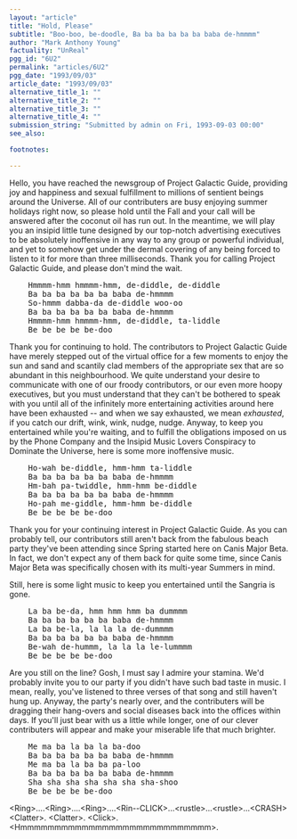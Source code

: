 ```yaml
---
layout: "article"
title: "Hold, Please"
subtitle: "Boo-boo, be-doodle, Ba ba ba ba ba ba baba de-hmmmm"
author: "Mark Anthony Young"
factuality: "UnReal"
pgg_id: "6U2"
permalink: "articles/6U2"
pgg_date: "1993/09/03"
article_date: "1993/09/03"
alternative_title_1: ""
alternative_title_2: ""
alternative_title_3: ""
alternative_title_4: ""
submission_string: "Submitted by admin on Fri, 1993-09-03 00:00"
see_also:

footnotes: 

---
```

<div>
<p>Hello, you have reached the newsgroup of Project Galactic Guide, providing joy and happiness and sexual fulfillment to millions of sentient beings around the Universe. All of our contributers are busy enjoying summer holidays right now, so please hold until the Fall and your call will be answered after the coconut oil has run out. In the meantime, we will play you an insipid little tune designed by our top-notch advertising executives to be absolutely inoffensive in any way to any group or powerful individual, and yet to somehow get under the dermal covering of any being forced to listen to it for more than three milliseconds. Thank you for calling Project Galactic Guide, and please don't mind the wait.</p>
<pre>
    Hmmmm-hmm hmmmm-hmm, de-diddle, de-diddle
    Ba ba ba ba ba ba baba de-hmmmm
    So-hmmm dabba-da de-diddle woo-oo
    Ba ba ba ba ba ba baba de-hmmmm
    Hmmmm-hmm hmmmm-hmm, de-diddle, ta-liddle
    Be be be be be-doo
</pre>
<p>Thank you for continuing to hold. The contributors to Project Galactic Guide have merely stepped out of the virtual office for a few moments to enjoy the sun and sand and scantily clad members of the appropriate sex that are so abundant in this neighbourhood. We quite understand your desire to communicate with one of our froody contributors, or our even more hoopy executives, but you must understand that they can't be bothered to speak with you until all of the infinitely more entertaining activities around here have been exhausted -- and when we say exhausted, we mean <em>exhausted</em>, if you catch our drift, wink, wink, nudge, nudge. Anyway, to keep you entertained while you're waiting, and to fulfill the obligations imposed on us by the Phone Company and the Insipid Music Lovers Conspiracy to Dominate the Universe, here is some more inoffensive music.</p>
<pre>
    Ho-wah be-diddle, hmm-hmm ta-liddle
    Ba ba ba ba ba ba baba de-hmmmm
    Hm-bah pa-twiddle, hmm-hmm be-diddle
    Ba ba ba ba ba ba baba de-hmmmm
    Ho-pah me-giddle, hmm-hmm be-diddle
    Be be be be be-doo
</pre>
<p>Thank you for your continuing interest in Project Galactic Guide. As you can probably tell, our contributors still aren't back from the fabulous beach party they've been attending since Spring started here on Canis Major Beta. In fact, we don't expect any of them back for quite some time, since Canis Major Beta was specifically chosen with its multi-year Summers in mind.</p>
<p>Still, here is some light music to keep you entertained until the Sangria is gone.</p>
<pre>
    La ba be-da, hmm hmm hmm ba dummmm
    Ba ba ba ba ba ba baba de-hmmmm
    La ba be-la, la la la de-dummmm
    Ba ba ba ba ba ba baba de-hmmmm
    Be-wah de-hummm, la la la le-lummmm
    Be be be be be-doo
</pre>
<p>Are you still on the line? Gosh, I must say I admire your stamina. We'd probably invite you to our party if you didn't have such bad taste in music. I mean, really, you've listened to three verses of that song and still haven't hung up. Anyway, the party's nearly over, and the contributers will be dragging their hang-overs and social diseases back into the offices within days. If you'll just bear with us a little while longer, one of our clever contributers will appear and make your miserable life that much brighter.</p>
<pre>
    Me ma ba la ba la ba-doo
    Ba ba ba ba ba ba baba de-hmmmm
    Me ma ba la ba ba pa-loo
    Ba ba ba ba ba ba baba de-hmmmm
    Sha sha sha sha sha sha sha-shoo
    Be be be be be-doo
</pre>
<p>&lt;Ring&gt;....&lt;Ring&gt;....&lt;Ring&gt;....&lt;Rin--CLICK&gt;...&lt;rustle&gt;...&lt;rustle&gt;...&lt;CRASH&gt; &lt;Clatter&gt;. &lt;Clatter&gt;. &lt;Click&gt;. &lt;Hmmmmmmmmmmmmmmmmmmmmmmmmmmmm&gt;. <!--Amazon_CLS_IM_END--></p>
</div>

